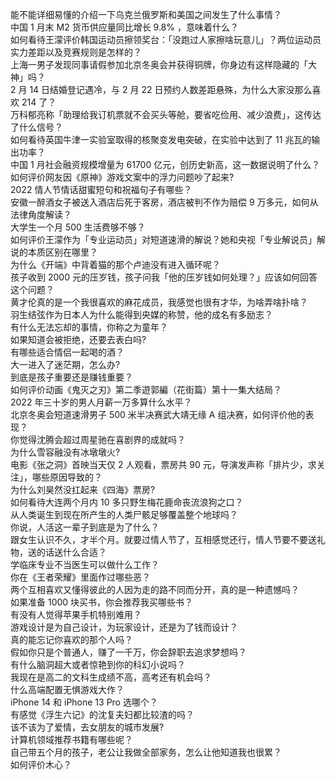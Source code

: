 能不能详细易懂的介绍一下乌克兰俄罗斯和美国之间发生了什么事情？  
中国 1 月末 M2 货币供应量同比增长 9.8% ，意味着什么？  
如何看待王濛评价韩国运动员擦领奖台：「没跑过人家擦啥玩意儿」？两位运动员实力差距以及竞赛规则是怎样的？  
上海一男子发现同事请假参加北京冬奥会并获得铜牌，你身边有这样隐藏的「大神」吗？  
2 月 14 日结婚登记遇冷，与 2 月 22 日预约人数差距悬殊，为什么大家没那么喜欢 214 了？  
万科郁亮称「助理给我订机票就不会买头等舱，要省吃俭用、减少浪费」，这传达了什么信号？  
如何看待英国牛津一实验室取得的核聚变发电突破，在实验中达到了 11 兆瓦的输出功率？  
中国 1 月社会融资规模增量为 61700 亿元，创历史新高，这一数据说明了什么？  
如何评价网友因《原神》游戏文案中的浮力问题吵了起来?  
2022 情人节情话甜蜜短句和祝福句子有哪些？  
安徽一醉酒女子被送入酒店后死于客房，酒店被判不作为赔偿 9 万多元，如何从法律角度解读？  
大学生一个月 500 生活费够不够？  
如何评价王濛作为「专业运动员」对短道速滑的解说？她和央视「专业解说员」解说的本质区别在哪里？  
为什么《开端》中背着猫的那个卢迪没有进入循环呢？  
孩子收到 2000 元的压岁钱，孩子问我「他的压岁钱如何处理？」应该如何回答这个问题？  
黄才伦真的是一个我很喜欢的麻花成员，我感觉也很有才华，为啥弄啥扑啥？  
羽生结弦作为日本人为什么能得到央媒的称赞，他的成名有多励志？  
有什么无法忘却的事情，你称之为童年？  
如果知道会被拒绝，还要去表白吗?  
有哪些适合情侣一起喝的酒？  
大一进入了迷茫期，怎么办?  
到底是孩子重要还是赚钱重要？  
如何评价动画《鬼灭之刃》第二季遊郭編（花街篇）第十一集大结局？  
2022 年三十岁的男人月薪一万多算什么水平？  
北京冬奥会短道速滑男子 500 米半决赛武大靖无缘 A 组决赛，如何评价他的表现？  
你觉得沈腾会超过周星驰在喜剧界的成就吗？  
为什么雪容融没有冰墩墩火?  
电影《张之洞》首映当天仅 2 人观看，票房共 90 元，导演发声称「排片少，求关注」，哪些原因导致的？  
为什么刘昊然没扛起来《四海》票房?  
如何看待大连两个月内 10 多只野生梅花鹿命丧流浪狗之口？  
从人类诞生到现在所产生的人类尸骸足够覆盖整个地球吗？  
你说，人活这一辈子到底是为了什么？  
跟女生认识不久，才半个月。就要过情人节了，互相感觉还行，情人节要不要送礼物，送的话送什么合适？  
学临床专业不当医生可以做什么工作？  
你在《王者荣耀》里面作过哪些恶？  
两个互相喜欢又懂得彼此的人因为走的路不同而分开，真的是一种遗憾吗？  
如果准备 1000 块买书，你会推荐我买哪些书？  
有没有人觉得苹果手机特别难用？  
游戏设计是为自己设计，为玩家设计，还是为了钱而设计？  
真的能忘记你喜欢的那个人吗？  
假如你只是个普通人，赚了一千万，你会辞职去追求梦想吗？  
有什么脑洞超大或者惊艳到你的科幻小说吗？  
我现在是高二的文科生成绩不高，高考还有机会吗？  
什么高端配置无惧游戏大作？  
iPhone 14 和 iPhone 13 Pro 选哪个？  
有感觉《浮生六记》的沈复夫妇都比较渣的吗？  
该不该为了爱情，去女朋友的城市发展?  
计算机领域推荐书籍有哪些呢？  
自己带五个月的孩子，老公让我做全部家务，怎么让他知道我也很累？  
如何评价木心？  
